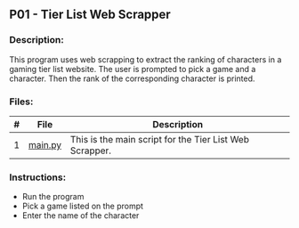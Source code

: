 ## P01 - Tier List Web Scrapper

### Description:
This program uses web scrapping to extract the ranking of characters in a gaming tier list website. The user is prompted to pick a game and a character. Then the rank of the corresponding character is printed.

### Files:
|   #   | File            | Description                                        |
| :---: | --------------- | -------------------------------------------------- |
|   1   | [main.py](https://github.com/jtsui23-code/Projects/blob/main/Projects/TierList/main.py)        | This is the main script for the Tier List Web Scrapper.      |


### Instructions:

- Run the program
- Pick a game listed on the prompt
- Enter the name of the character


